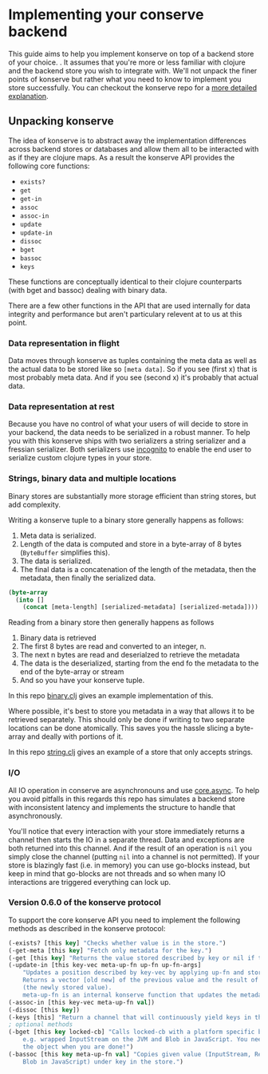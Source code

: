 # Implementing your conserve backend

This guide aims to help you implement konserve on top of a backend store of your choice. . It assumes that you're more or less familiar with clojure and the backend store you wish to integrate with. We'll not unpack the finer points of konserve but rather what you need to know to implement you store successfully. You can checkout the konserve repo for a [more detailed explanation](https://github.com/replikativ/konserve/blob/feature_metadata_support/doc/backend.org).

## Unpacking konserve
The idea of konserve is to abstract away the implementation differences across backend stores or databases and allow them all to be interacted with as if they are clojure maps. As a result the konserve API provides the following core functions:

- `exists?`
- `get` 
- `get-in`
- `assoc`
- `assoc-in`
- `update`
- `update-in`
- `dissoc`
- `bget`
- `bassoc`
- `keys`

These functions are conceptually identical to their clojure counterparts (with bget and bassoc) dealing with binary data. 

There are a few other functions in the API that are used internally for data integrity and performance but aren't particulary relevent at to us at this point. 

### Data representation in flight
Data moves through konserve as tuples containing the meta data as well as the actual data to be stored like so `[meta data]`. 
So if you see (first x) that is most probably meta data. And if you see (second x) it's probably that actual data.

### Data representation at rest
Because you have no control of what your users of will decide to store in your backend, the data needs to be serialized in a robust manner. To help you with this konserve ships with two serializers a string serializer and a fressian serializer. Both serializers use [incognito](https://github.com/replikativ/incognito) to enable the end user to serialize custom clojure types in your store. 

### Strings, binary data and multiple locations
Binary stores are substantially more storage efficient than string stores, but add complexity. 

Writing a konserve tuple to a binary store generally happens as follows:
1. Meta data is serialized.
2. Length of the data is computed and store in a byte-array of 8 bytes (`ByteBuffer` simplifies this). 
3. The data is serialized. 
4. The final data is a concatenation of the length of the metadata, then the metadata, then finally the serialized data. 

```clojure
(byte-array
  (into []
    (concat [meta-length] [serialized-metadata] [serialized-metada])))
 ```

Reading from a binary store then generally happens as follows
1. Binary data is retrieved
2. The first 8 bytes are read and converted to an integer, n.
3. The next n bytes are read and deserialzed to retrieve the metadata
4. The data is the deserialized, starting from the end fo the metadata to the end of the byte-array or stream
5. And so you have your konserve tuple. 

In this repo [binary.clj](../src/konserve_template/binary.clj) gives an example implementation of this. 

Where possible, it's best to store you metadata in a way that allows it to be retrieved separately. 
This should only be done if writing to two separate locations can be done atomically. This saves you the hassle slicing a byte-array and deally with portions of it. 

In this repo [string.clj](../src/konserve_template/string.clj) gives an example of a store that only accepts strings.

### I/O
All IO operation in conserve are asynchronouns and use [core.async](https://github.com/clojure/core.async). To help you avoid pitfalls in this regards this repo has simulates a backend store with inconsistent latency and implements the structure to handle that asynchronously. 

You'll notice that every interaction with your store immediately returns a channel then starts the IO in a separate thread. Data and exceptions are both returned into this channel. And if the result of an operation is `nil` you simply close the channel (putting `nil` into a channel is not permitted). If your store is blazingly fast (i.e. in memory) you can use go-blocks instead, but keep in mind that go-blocks are not threads and so when many IO interactions are triggered everything can lock up. 


### Version 0.6.0 of the konserve protocol
To support the core konserve API you need to implement the following methods as described in the konserve protocol: 
```clojure
(-exists? [this key] "Checks whether value is in the store.")
(-get-meta [this key] "Fetch only metadata for the key.")
(-get [this key] "Returns the value stored described by key or nil if the path is not resolvable.")
(-update-in [this key-vec meta-up-fn up-fn up-fn-args]
    "Updates a position described by key-vec by applying up-fn and storing the result atomically.    
    Returns a vector [old new] of the previous value and the result of applying up-fn 
    (the newly stored value).    
    meta-up-fn is an internal konserve function that updates the metadata of the store")
(-assoc-in [this key-vec meta-up-fn val]) 
(-dissoc [this key]) 
(-keys [this] "Return a channel that will continuously yield keys in this store.")
; optional methods
(-bget [this key locked-cb] "Calls locked-cb with a platform specific binary representation inside the lock,   
    e.g. wrapped InputStream on the JVM and Blob in JavaScript. You need to properly close/dispose 
    the object when you are done!")
(-bassoc [this key meta-up-fn val] "Copies given value (InputStream, Reader, File, byte[] or String on JVM, 
    Blob in JavaScript) under key in the store.")
```

